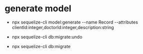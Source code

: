 # generate model
- npx sequelize-cli model:generate --name Record --attributes clientId:integer,doctorId:integer,description:string

- npx sequelize-cli db:migrate:undo
- npx sequelize-cli db:migrate
